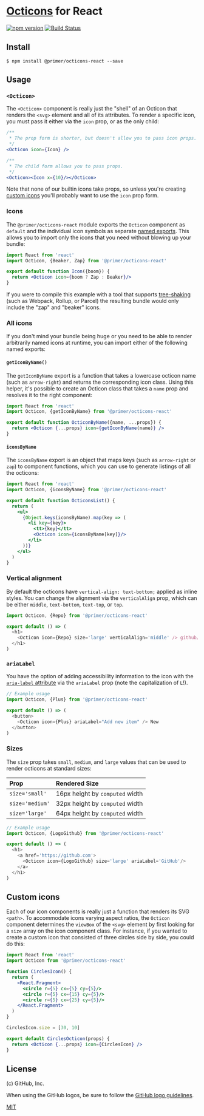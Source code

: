 # [Octicons] for React

[![npm version](https://img.shields.io/npm/v/@primer/octicons-react.svg)](https://www.npmjs.org/package/@primer/octicons-react)
[![Build Status](https://travis-ci.org/primer/octicons.svg?branch=master)](https://travis-ci.org/primer/octicons)

## Install

```
$ npm install @primer/octicons-react --save
```

## Usage

### `<Octicon>`
The `<Octicon>` component is really just the "shell" of an Octicon that renders
the `<svg>` element and all of its attributes. To render a specific icon, you
must pass it either via the `icon` prop, or as the only child:

```jsx
/**
 * The prop form is shorter, but doesn't allow you to pass icon props.
 */
<Octicon icon={Icon} />

/**
 * The child form allows you to pass props.
 */
<Octicon><Icon x={10}/></Octicon>
```

Note that none of our builtin icons take props, so unless you're creating
[custom icons](#custom-icons) you'll probably want to use the `icon` prop form.

### Icons
The `@primer/octicons-react` module exports the `Octicon` component as
`default` and the individual icon symbols as separate [named
exports](https://ponyfoo.com/articles/es6-modules-in-depth#named-exports). This
allows you to import only the icons that you need without blowing up your
bundle:

```jsx
import React from 'react'
import Octicon, {Beaker, Zap} from '@primer/octicons-react'

export default function Icon({boom}) {
  return <Octicon icon={boom ? Zap : Beaker}/>
}
```

If you were to compile this example with a tool that supports [tree-shaking][]
(such as Webpack, Rollup, or Parcel) the resulting bundle would only include
the "zap" and "beaker" icons.

### All icons
If you don't mind your bundle being huge or you need to be able to render
arbitrarily named icons at runtime, you can import either of the following
named exports:

#### `getIconByName()`
The `getIconByName` export is a function that takes a lowercase octicon name
(such as `arrow-right`) and returns the corresponding icon class. Using this
helper, it's possible to create an Octicon class that takes a `name` prop and
resolves it to the right component:

```jsx
import React from 'react'
import Octicon, {getIconByName} from '@primer/octicons-react'

export default function OcticonByName({name, ...props}) {
  return <Octicon {...props} icon={getIconByName(name)} />
}
```

#### `iconsByName`
The `iconsByName` export is an object that maps keys (such as `arrow-right` or
`zap`) to component functions, which you can use to generate listings of all
the octicons:

```jsx
import React from 'react'
import Octicon, {iconsByName} from '@primer/octicons-react'

export default function OcticonsList() {
  return (
    <ul>
      {Object.keys(iconsByName).map(key => (
        <li key={key}>
          <tt>{key}</tt>
          <Octicon icon={iconsByName[key]}/>
        </li>
      ))}
    </ul>
  )
}
```

### Vertical alignment
By default the octicons have `vertical-align: text-bottom;` applied as inline
styles. You can change the alignment via the `verticalAlign` prop, which can be
either `middle`, `text-bottom`, `text-top`, or `top`.

```js
import Octicon, {Repo} from '@primer/octicons-react'

export default () => (
  <h1>
    <Octicon icon={Repo} size='large' verticalAlign='middle' /> github/github
  </h1>
)
```


### `ariaLabel`
You have the option of adding accessibility information to the icon with the
[`aria-label` attribute][aria-label] via the `ariaLabel` prop (note the
capitalization of `L`!).

```js
// Example usage
import Octicon, {Plus} from '@primer/octicons-react'

export default () => (
  <button>
    <Octicon icon={Plus} ariaLabel="Add new item" /> New
  </button>
)
```


### Sizes
The `size` prop takes `small`, `medium`, and `large` values that can be used to
render octicons at standard sizes:

| Prop | Rendered Size |
| :- | :- |
| `size='small'` | 16px height by `computed` width |
| `size='medium'` | 32px height by `computed` width |
| `size='large'` | 64px height by `computed` width |

```js
// Example usage
import Octicon, {LogoGithub} from '@primer/octicons-react'

export default () => (
  <h1>
    <a href='https://github.com'>
      <Octicon icon={LogoGithub} size='large' ariaLabel='GitHub'/>
    </a>
  </h1>
)
```


## Custom icons
Each of our icon components is really just a function that renders its SVG
`<path>`. To accommodate icons varying aspect ratios, the `Octicon` component
determines the `viewBox` of the `<svg>` element by first looking for a `size`
array on the icon component class. For instance, if you wanted to create a
custom icon that consisted of three circles side by side, you could do this:

```jsx
import React from 'react'
import Octicon from '@primer/octicons-react'

function CirclesIcon() {
  return (
    <React.Fragment>
      <circle r={5} cx={5} cy={5}/>
      <circle r={5} cx={15} cy={5}/>
      <circle r={5} cx={25} cy={5}/>
    </React.Fragment>
  )
}

CirclesIcon.size = [30, 10]

export default CirclesOcticon(props) {
  return <Octicon {...props} icon={CirclesIcon} />
}
```


## License

(c) GitHub, Inc.

When using the GitHub logos, be sure to follow the [GitHub logo
guidelines](https://github.com/logos).

[MIT](./LICENSE)  

[octicons]: https://octicons.github.com/
[primer]: https://github.com/primer/primer
[docs]: http://primercss.io/
[npm]: https://www.npmjs.com/
[install-npm]: https://docs.npmjs.com/getting-started/installing-node
[tree-shaking]: https://developer.mozilla.org/en-US/docs/Glossary/Tree_shaking
[aria-label]: https://developer.mozilla.org/en-US/docs/Web/Accessibility/ARIA/ARIA_Techniques/Using_the_aria-label_attribute
